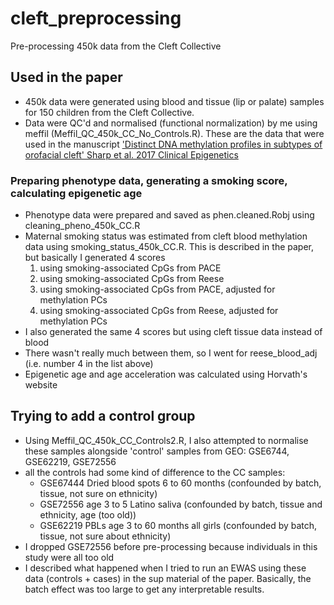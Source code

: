 # cleft_preprocessing
Pre-processing 450k data from the Cleft Collective  

## Used in the paper
* 450k data were generated using blood and tissue (lip or palate) samples for 150 children from the Cleft Collective.
* Data were QC'd and normalised (functional normalization) by me using meffil (Meffil_QC_450k_CC_No_Controls.R). These are the data that were used in the manuscript ['Distinct DNA methylation profiles in subtypes of orofacial cleft' Sharp et al. 2017 Clinical Epigenetics](http://clinicalepigeneticsjournal.biomedcentral.com/articles/10.1186/s13148-017-0362-2)

### Preparing phenotype data, generating a smoking score, calculating epigenetic age
* Phenotype data were prepared and saved as phen.cleaned.Robj using cleaning_pheno_450k_CC.R
* Maternal smoking status was estimated from cleft blood methylation data using smoking_status_450k_CC.R. This is described in the paper, but basically I generated 4 scores
    1. using smoking-associated CpGs from PACE
    2. using smoking-associated CpGs from Reese
    3. using smoking-associated CpGs from PACE, adjusted for methylation PCs
    4. using smoking-associated CpGs from Reese, adjusted for methylation PCs
* I also generated the same 4 scores but using cleft tissue data instead of blood
* There wasn't really much between them, so I went for reese_blood_adj (i.e. number 4 in the list above)
* Epigenetic age and age acceleration was calculated using Horvath's website

## Trying to add a control group
* Using Meffil_QC_450k_CC_Controls2.R, I also attempted to normalise these samples alongside 'control' samples from GEO: GSE6744, GSE62219, GSE72556
* all the controls had some kind of difference to the CC samples:
    + GSE67444 Dried blood spots 6 to 60 months (confounded by batch, tissue, not sure on ethnicity)
    + GSE72556 age 3 to 5 Latino saliva (confounded by batch, tissue and ethnicity, age (too old))
    + GSE62219 PBLs age 3 to 60 months all girls (confounded by batch, tissue, not sure about ethnicity)
* I dropped GSE72556 before pre-processing because individuals in this study were all too old
* I described what happened when I tried to run an EWAS using these data (controls + cases) in the sup material of the paper. Basically, the batch effect was too large to get any interpretable results.
